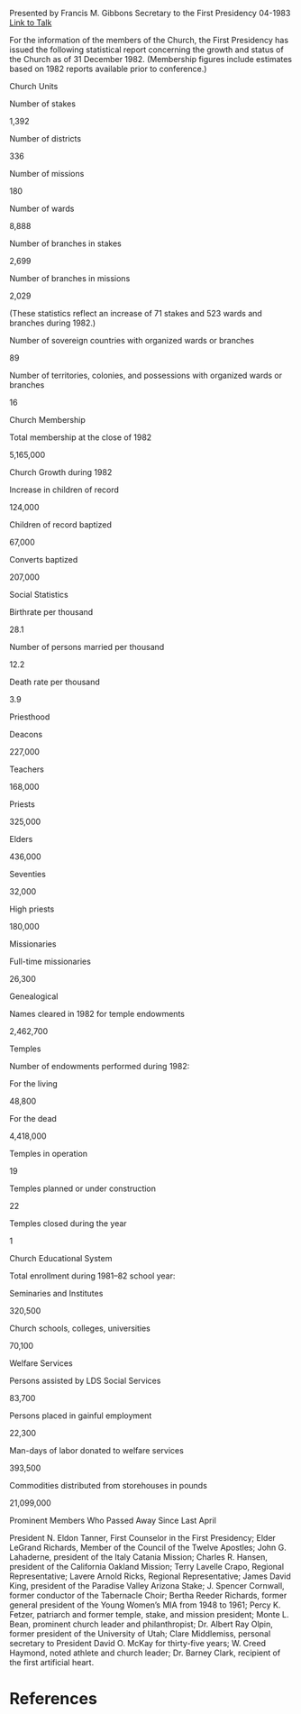 Presented by Francis M. Gibbons
Secretary to the First Presidency
04-1983
[Link to Talk](https://www.churchofjesuschrist.org/study/general-conference/1983/04/statistical-report-1982?lang=eng)

For the information of the members of the Church, the First Presidency has issued the following statistical report concerning the growth and status of the Church as of 31 December 1982. (Membership figures include estimates based on 1982 reports available prior to conference.)





Church Units





Number of stakes



1,392



Number of districts



336



Number of missions



180



Number of wards



8,888



Number of branches in stakes



2,699



Number of branches in missions



2,029



(These statistics reflect an increase of 71 stakes and 523 wards and branches during 1982.)



Number of sovereign countries with organized wards or branches



89



Number of territories, colonies, and possessions with organized wards or branches



16









Church Membership





Total membership at the close of 1982



5,165,000









Church Growth during 1982





Increase in children of record



124,000



Children of record baptized



67,000



Converts baptized



207,000









Social Statistics





Birthrate per thousand



28.1



Number of persons married per thousand



12.2



Death rate per thousand



3.9









Priesthood





Deacons



227,000



Teachers



168,000



Priests



325,000



Elders



436,000



Seventies



32,000



High priests



180,000









Missionaries





Full-time missionaries



26,300









Genealogical





Names cleared in 1982 for temple endowments



2,462,700









Temples



Number of endowments performed during 1982:



For the living



48,800



For the dead



4,418,000



Temples in operation



19



Temples planned or under construction



22



Temples closed during the year



1









Church Educational System



Total enrollment during 1981–82 school year:



Seminaries and Institutes



320,500



Church schools, colleges, universities



70,100









Welfare Services





Persons assisted by LDS Social Services



83,700



Persons placed in gainful employment



22,300



Man-days of labor donated to welfare services



393,500



Commodities distributed from storehouses in pounds



21,099,000









Prominent Members Who Passed Away Since Last April



President N. Eldon Tanner, First Counselor in the First Presidency; Elder LeGrand Richards, Member of the Council of the Twelve Apostles; John G. Lahaderne, president of the Italy Catania Mission; Charles R. Hansen, president of the California Oakland Mission; Terry Lavelle Crapo, Regional Representative; Lavere Arnold Ricks, Regional Representative; James David King, president of the Paradise Valley Arizona Stake; J. Spencer Cornwall, former conductor of the Tabernacle Choir; Bertha Reeder Richards, former general president of the Young Women’s MIA from 1948 to 1961; Percy K. Fetzer, patriarch and former temple, stake, and mission president; Monte L. Bean, prominent church leader and philanthropist; Dr. Albert Ray Olpin, former president of the University of Utah; Clare Middlemiss, personal secretary to President David O. McKay for thirty-five years; W. Creed Haymond, noted athlete and church leader; Dr. Barney Clark, recipient of the first artificial heart.

# References
